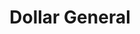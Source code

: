 ---
title: "Dollar General"
url: /indianapolis/dollar-general-east-thompson-road/
shop: Kramladen
---